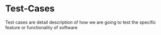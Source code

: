 # Test-Cases
Test cases are detail description of how we are going to test the specific feature or functionality of software
